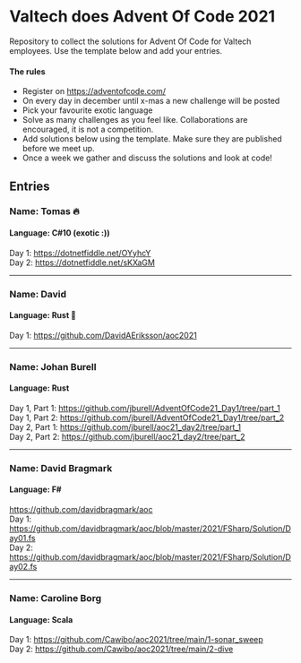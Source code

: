 # Valtech does Advent Of Code 2021
Repository to collect the solutions for Advent Of Code for Valtech employees. Use the template below and add your entries.

#### The rules
* Register on https://adventofcode.com/
* On every day in december until x-mas a new challenge will be posted
* Pick your favourite exotic language
* Solve as many challenges as you feel like. Collaborations are encouraged, it is not a competition.
* Add solutions below using the template. Make sure they are published before we meet up.
* Once a week we gather and discuss the solutions and look at code!

## Entries
### Name: Tomas 🔥
#### Language: C#10 (exotic :))
Day 1: https://dotnetfiddle.net/OYyhcY  
Day 2: https://dotnetfiddle.net/sKXaGM

---
### Name: David
#### Language: Rust 😬
Day 1: https://github.com/DavidAEriksson/aoc2021

---
### Name: Johan Burell
#### Language: Rust  
Day 1, Part 1: https://github.com/jburell/AdventOfCode21_Day1/tree/part_1  
Day 1, Part 2: https://github.com/jburell/AdventOfCode21_Day1/tree/part_2  
Day 2, Part 1: https://github.com/jburell/aoc21_day2/tree/part_1  
Day 2, Part 2: https://github.com/jburell/aoc21_day2/tree/part_2  

---
### Name: David Bragmark
#### Language: F#
https://github.com/davidbragmark/aoc  
Day 1: https://github.com/davidbragmark/aoc/blob/master/2021/FSharp/Solution/Day01.fs  
Day 2: https://github.com/davidbragmark/aoc/blob/master/2021/FSharp/Solution/Day02.fs  

---
### Name: Caroline Borg
#### Language: Scala
Day 1: https://github.com/Cawibo/aoc2021/tree/main/1-sonar_sweep  
Day 2: https://github.com/Cawibo/aoc2021/tree/main/2-dive 
